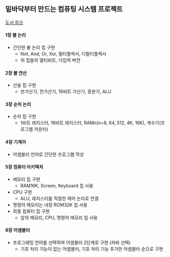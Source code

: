 ## 밑바닥부터 만드는 컴퓨팅 시스템 프로젝트

[도서 링크](https://product.kyobobook.co.kr/detail/S000001033078) 

#### 1장 불 논리
* 간단한 불 논리 칩 구현
    * Not, And, Or, Xor, 멀티플렉서, 디멀티플렉서
    * 위 칩들의 멀티비트, 다입력 버전

#### 2장 불 연산
* 산술 칩 구현
    * 반가산기, 전가산기, 16비트 가산기, 증분기, ALU

#### 3장 순차 논리
* 순차 칩 구현
    * 1비트 레지스터, 16비트 레지스터, RAMn(n=8, 64, 512, 4K, 16K), 계수기(프로그램 카운터)

#### 4장 기계어
* 어셈블리 언어로 간단한 프로그램 작성

#### 5장 컴퓨터 아키텍처
* 메모리 칩 구현
    * RAM16K, Screen, Keyboard 칩 사용
* CPU 구현
    * ALU, 레지스터를 적절한 제어 논리로 연결
* 명령어 메모리는 내장 ROM32K 칩 사용
* 최종 컴퓨터 칩 구현
    * 앞의 메모리, CPU, 명령어 메모리 칩 사용

#### 6장 어셈블러
* 프로그래밍 언어를 선택하여 어셈블러 2단계로 구현 (자바 선택)
    * 기호 처리 기능이 없는 어셈블러, 기호 처리 기능 추가한 어셈블러 순으로 구현